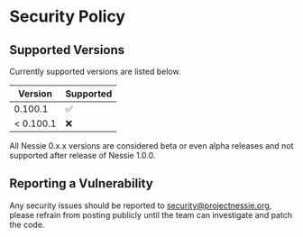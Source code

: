 # Security Policy

## Supported Versions

Currently supported versions are listed below.

| Version  | Supported          |
|----------|--------------------|
| 0.100.1   | :white_check_mark: |
| < 0.100.1 | :x:                |

All Nessie 0.x.x versions are considered beta or even alpha releases and not supported after
release of Nessie 1.0.0.

## Reporting a Vulnerability

Any security issues should be reported to security@projectnessie.org, please refrain from posting publicly until the team can investigate and patch the code.
